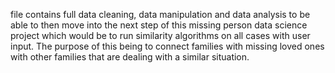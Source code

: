 file contains full data cleaning, data manipulation and data analysis to be able to then move into the next step of this missing person data science project which would be to run similarity algorithms on all cases with user input. The purpose of this being to connect families with missing loved ones with other families that are dealing with a similar situation. 
